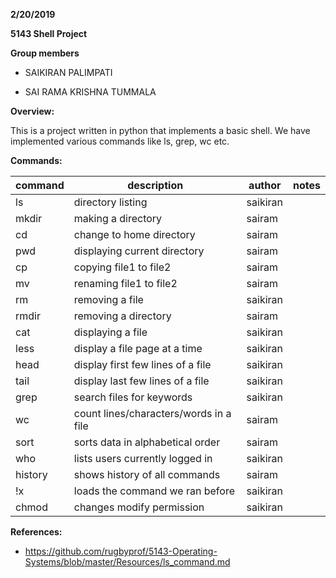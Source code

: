 **2/20/2019**

**5143 Shell Project**

**Group members**

- SAIKIRAN PALIMPATI

- SAI RAMA KRISHNA TUMMALA

**Overview:**

This is a project written in python that implements a basic shell. We have implemented various commands like ls, grep, wc etc.




**Commands:**

|  command  |           description                |  author   |  notes  |
|-----------|--------------------------------------|-----------|---------|
|    ls     |       directory listing              |  saikiran |         |
|   mkdir   |      making a directory              |  sairam   |         |
|    cd     |    change to home directory          |  sairam   |         |
|   pwd     |    displaying current directory      |  sairam   |         |
|   cp      |      copying file1 to file2          |  sairam   |         |
|   mv      |    renaming file1 to file2           |  sairam   |         |
|   rm      |       removing a file                |  saikiran |         |
|   rmdir   |    removing a directory              |  sairam   |         |
|   cat     |   displaying a file                  |  saikiran |         |
|   less    |   display a file page at a time      |  saikiran |         |
|   head    |   display first few lines of a file  |  saikiran |         |
|   tail    |   display last few lines of a file   |  saikiran |         |
|   grep    |   search files for keywords          |  saikiran |         |
|    wc     |count lines/characters/words in a file|  sairam   |         |
|   sort    | sorts data in alphabetical order     |  sairam   |         |
|   who     | lists users currently logged in      | saikiran  |         |
|  history  | shows history of all commands        |  sairam   |         |
|  !x       |  loads the command we ran before     | saikiran  |         |
|   chmod   |    changes modify permission         | saikiran  |         |


**References:**

- https://github.com/rugbyprof/5143-Operating-Systems/blob/master/Resources/ls_command.md

